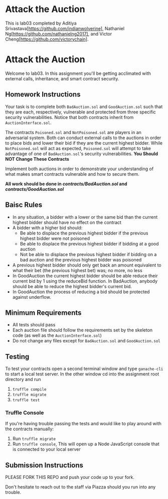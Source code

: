 # Attack the Auction
This is lab03 completed by Aditiya Srivastava[https://github.com/indianwolverine], Nathaniel Ng[https://github.com/nathanielng2017], and Victor Cheng[https://github.com/victorychain].

# Attack the Auction
Welcome to lab03. In this assignment you'll be getting acclimated with external calls, inheritance, and smart contract security.

## Homework Instructions
Your task is to complete both `BadAuction.sol` and `GoodAuction.sol` such that they are each, respectively, vulnerable and protected from three specific security vulnerabilities. Notice that both contracts inherit from `AuctionInterface.sol`.

The contracts `Poisoned.sol` and `NotPoisoned.sol` are players in an adversarial system. Both can conduct external calls to the auctions in order to place bids and lower their bid if they are the current highest bidder. While `NotPoisoned.sol` will act as expected, `Poisoned.sol` will attempt to take advantage of one of `BadAuction.sol`'s security vulnerabilities. **You Should NOT Change These Contracts**

Implement both auctions in order to demonstrate your understanding of what makes smart contracts vulnerable and how to secure them.

**All work should be done in _contracts/BadAuction.sol_ and _contracts/GoodAuction.sol_**

## Baisc Rules
* In any situation, a bidder with a lower or the same bid than the current highest bidder should have no effect on the contract
* A bidder with a higher bid should:
	* Be able to displace the previous highest bidder if the previous highest bidder were not poisoned
	* Be able to displace the previous highest bidder if bidding at a good auction
	* Not be able to displace the previous highest bidder if bidding on a bad auction and the previous highest bidder was poisoned
* A previous highest bidder should only get back an amount equivalent to what their bet (the previous highest bet) was; no more, no less
* In GoodAuction the current highest bidder should be able reduce their current bid by 1 using the reduceBid function. In BadAuction, anybody should be able to reduce the highest bidder's current bid.
* In GoodAuction the process of reducing a bid should be protected against underflow. 

## Minimum Requirements
* All tests should pass
* Each auction file should follow the requirements set by the skeleton code (as well as the `AuctionInterface.sol`)
* Do not change any files except for `BadAuction.sol` and `GoodAuction.sol`

## Testing 
To test your contracts open a second terminal window and type `ganache-cli` to start a local test server. In the other window cd into the assignment root directory and run
1) `truffle compile`
2) `truffle migrate`
3) `truffle test`

### Truffle Console
If you're having trouble passing the tests and would like to play around with the contracts manually:
1. Run `truffle migrate`
2. Run `truffle console`, This will open up a Node JavaScript console that is connected to your local server

## Submission Instructions
PLEASE FORK THIS REPO and push your code up to your fork. 

Don't hesitate to reach out to the staff via Piazza should you run into any trouble.
